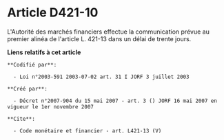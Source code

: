 # Article D421-10

L'Autorité des marchés financiers effectue la communication prévue au premier alinéa de l'article L. 421-13 dans un délai de
trente jours.

**Liens relatifs à cet article**

	**Codifié par**:

	  - Loi n°2003-591 2003-07-02 art. 31 I JORF 3 juillet 2003

	**Créé par**:

	  - Décret n°2007-904 du 15 mai 2007 - art. 3 () JORF 16 mai 2007 en vigueur le 1er novembre 2007

	**Cite**:

	  - Code monétaire et financier - art. L421-13 (V)
